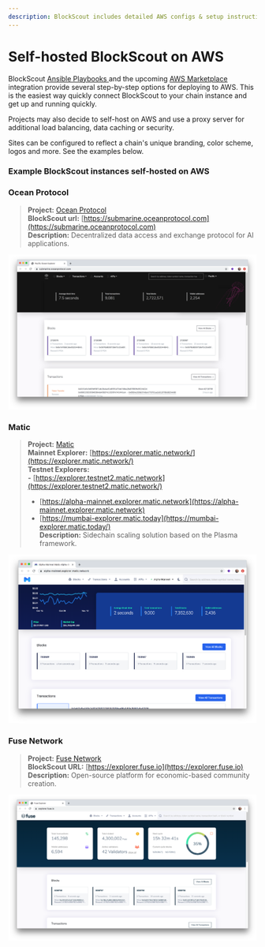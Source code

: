 ```yaml
---
description: BlockScout includes detailed AWS configs & setup instructions
---
```


# Self-hosted BlockScout on AWS

BlockScout [Ansible Playbooks ](../../for-developers/ansible-deployment/)and the upcoming [AWS Marketplace ](../../for-developers/aws-marketplace/)integration provide several step-by-step options for deploying to AWS. This is the easiest way quickly connect BlockScout to your chain instance and get up and running quickly.

Projects may also decide to self-host on AWS and use a proxy server for additional load balancing, data caching or security.

Sites can be configured to reflect a chain's unique branding, color scheme, logos and more. See the examples below.

### Example BlockScout instances self-hosted on AWS

### Ocean Protocol

> **Project:** [Ocean Protocol](https://oceanprotocol.com/)  
> **BlockScout url:** [https://submarine.oceanprotocol.com](https://submarine.oceanprotocol.com)  
> **Description:** Decentralized data access and exchange protocol for AI applications.

![Pacific Ocean Explorer](../../.gitbook/assets/ocean_protocol.png)

### Matic

> **Project:** [Matic](https://matic.network/)  
> **Mainnet Explorer:** [https://explorer.matic.network/](https://explorer.matic.network/)  
> **Testnet Explorers:   
> -** [https://explorer.testnet2.matic.network](https://explorer.testnet2.matic.network/)  
> - [https://alpha-mainnet.explorer.matic.network](https://alpha-mainnet.explorer.matic.network)  
> - [https://mumbai-explorer.matic.today](https://mumbai-explorer.matic.today/)  
> **Description:** Sidechain scaling solution based on the Plasma framework.

![Matic Alpha network](../../.gitbook/assets/matic.png)

### Fuse Network

> **Project:** [Fuse Network](https://explorer.fuse.io/)  
> **BlockScout URL:** [https://explorer.fuse.io](https://explorer.fuse.io)  
> **Description:** Open-source platform for economic-based community creation.

![Fuse Dashboard](../../.gitbook/assets/fuse.io.png)





